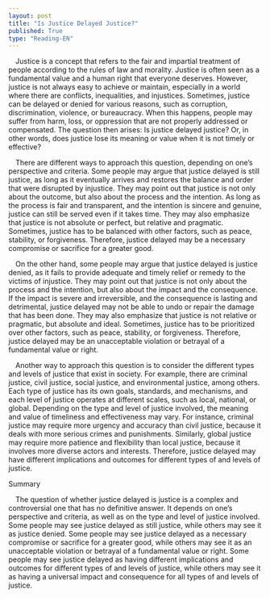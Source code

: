 ```yaml
---
layout: post
title: "Is Justice Delayed Justice?"
published: True
type: "Reading-EN"
---
```



&emsp;Justice is a concept that refers to the fair and impartial treatment of people according to the rules of law and morality. Justice is often seen as a fundamental value and a human right that everyone deserves. However, justice is not always easy to achieve or maintain, especially in a world where there are conflicts, inequalities, and injustices. Sometimes, justice can be delayed or denied for various reasons, such as corruption, discrimination, violence, or bureaucracy. When this happens, people may suffer from harm, loss, or oppression that are not properly addressed or compensated. The question then arises: Is justice delayed justice? Or, in other words, does justice lose its meaning or value when it is not timely or effective?

&emsp;There are different ways to approach this question, depending on one’s perspective and criteria. Some people may argue that justice delayed is still justice, as long as it eventually arrives and restores the balance and order that were disrupted by injustice. They may point out that justice is not only about the outcome, but also about the process and the intention. As long as the process is fair and transparent, and the intention is sincere and genuine, justice can still be served even if it takes time. They may also emphasize that justice is not absolute or perfect, but relative and pragmatic. Sometimes, justice has to be balanced with other factors, such as peace, stability, or forgiveness. Therefore, justice delayed may be a necessary compromise or sacrifice for a greater good.

&emsp;On the other hand, some people may argue that justice delayed is justice denied, as it fails to provide adequate and timely relief or remedy to the victims of injustice. They may point out that justice is not only about the process and the intention, but also about the impact and the consequence. If the impact is severe and irreversible, and the consequence is lasting and detrimental, justice delayed may not be able to undo or repair the damage that has been done. They may also emphasize that justice is not relative or pragmatic, but absolute and ideal. Sometimes, justice has to be prioritized over other factors, such as peace, stability, or forgiveness. Therefore, justice delayed may be an unacceptable violation or betrayal of a fundamental value or right.

&emsp;Another way to approach this question is to consider the different types and levels of justice that exist in society. For example, there are criminal justice, civil justice, social justice, and environmental justice, among others. Each type of justice has its own goals, standards, and mechanisms, and each level of justice operates at different scales, such as local, national, or global. Depending on the type and level of justice involved, the meaning and value of timeliness and effectiveness may vary. For instance, criminal justice may require more urgency and accuracy than civil justice, because it deals with more serious crimes and punishments. Similarly, global justice may require more patience and flexibility than local justice, because it involves more diverse actors and interests. Therefore, justice delayed may have different implications and outcomes for different types of and levels of justice.

Summary

&emsp;The question of whether justice delayed is justice is a complex and controversial one that has no definitive answer. It depends on one’s perspective and criteria, as well as on the type and level of justice involved. Some people may see justice delayed as still justice, while others may see it as justice denied. Some people may see justice delayed as a necessary compromise or sacrifice for a greater good, while others may see it as an unacceptable violation or betrayal of a fundamental value or right. Some people may see justice delayed as having different implications and outcomes for different types of and levels of justice, while others may see it as having a universal impact and consequence for all types of and levels of justice.


